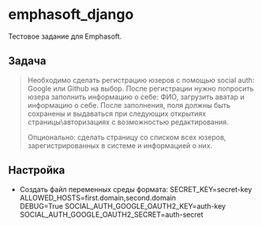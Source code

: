 # emphasoft_django
Тестовое задание для Emphasoft.

## Задача

> Необходимо сделать регистрацию юзеров с помощью social auth: Google
> или Github на выбор.   После регистрации нужно попросить юзера
> заполнить информацию о себе: ФИО, загрузить аватар и информацию о
> себе. После заполнения, поля должны быть сохранены и выдаваться при
> следующих открытиях страницы\авторизациях с возможностью
> редактирования.   
>
> Опционально: сделать страницу со списком всех
> юзеров, зарегистрированных в системе и информацией о них.

## Настройка

 - Создать файл переменных среды формата:
	    SECRET_KEY=secret-key  
	    ALLOWED_HOSTS=first.domain,second.domain  
	    DEBUG=True
        SOCIAL_AUTH_GOOGLE_OAUTH2_KEY=auth-key
        SOCIAL_AUTH_GOOGLE_OAUTH2_SECRET=auth-secret